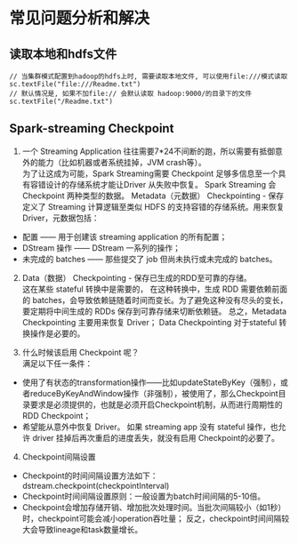 # 常见问题分析和解决

## 读取本地和hdfs文件
```
// 当集群模式配置到hadoop的hdfs上时, 需要读取本地文件, 可以使用file:///模式读取
sc.textFile("file:///Readme.txt")
// 默认情况是, 如果不加file:// 会默认读取 hadoop:9000/的目录下的文件
sc.textFile("/Readme.txt")

```

## Spark-streaming Checkpoint
1. 一个 Streaming Application 往往需要7*24不间断的跑，所以需要有抵御意外的能力（比如机器或者系统挂掉，JVM crash等）。  
为了让这成为可能，Spark Streaming需要 Checkpoint 足够多信息至一个具有容错设计的存储系统才能让Driver 从失败中恢复。
Spark Streaming 会 Checkpoint 两种类型的数据。
Metadata（元数据） Checkpointing - 保存定义了 Streaming 计算逻辑至类似 HDFS 的支持容错的存储系统。用来恢复 Driver，元数据包括：
 *	配置 —— 用于创建该 streaming application 的所有配置；
 *	DStream 操作 —— DStream 一系列的操作；
 *	未完成的 batches —— 那些提交了 job 但尚未执行或未完成的 batches。
 
2. Data（数据） Checkpointing - 保存已生成的RDD至可靠的存储。  
这在某些 stateful 转换中是需要的，
在这种转换中，生成 RDD 需要依赖前面的 batches，会导致依赖链随着时间而变长。为了避免这种没有尽头的变长，要定期将中间生成的 RDDs 保存到可靠存储来切断依赖链。
总之，Metadata Checkpointing 主要用来恢复 Driver； Data Checkpointing 对于stateful 转换操作是必要的。

3. 什么时候该启用 Checkpoint 呢？  
满足以下任一条件：
 *	使用了有状态的transformation操作——比如updateStateByKey（强制），或者reduceByKeyAndWindow操作（非强制），被使用了，那么Checkpoint目录要求是必须提供的，也就是必须开启Checkpoint机制，从而进行周期性的RDD Checkpoint；
 *	希望能从意外中恢复 Driver。
如果 streaming app 没有 stateful 操作，也允许 driver 挂掉后再次重启的进度丢失，就没有启用 Checkpoint的必要了。

4. Checkpoint间隔设置  
* Checkpoint的时间间隔设置方法如下：  
  dstream.checkpoint(checkpointInterval)  
* Checkpoint时间间隔设置原则：一般设置为batch时间间隔的5-10倍。  
* Checkpoint会增加存储开销、增加批次处理时间。当批次间隔较小（如1秒）时，checkpoint可能会减小operation吞吐量；
反之，checkpoint时间间隔较大会导致lineage和task数量增长。  




